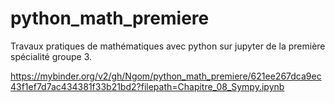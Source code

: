 # python_math_premiere
Travaux pratiques de mathématiques avec python sur jupyter de la première spécialité groupe 3.

https://mybinder.org/v2/gh/Ngom/python_math_premiere/621ee267dca9ec43f1ef7d7ac434381f33b21bd2?filepath=Chapitre_08_Sympy.ipynb
